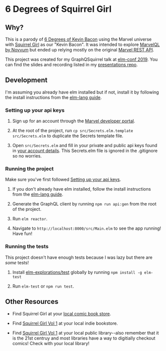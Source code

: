 # 6 Degrees of Squirrel Girl

## Why?

This is a parody of [6 Degrees of Kevin Bacon](https://en.wikipedia.org/wiki/Six_Degrees_of_Kevin_Bacon) using the Marvel universe with [Squirrel Girl](https://en.wikipedia.org/wiki/Squirrel_Girl) as our "Kevin Bacon". It was intended to explore [MarvelQL by Novvum](https://github.com/Novvum/MarvelQL) but ended up relying mostly on the original [Marvel REST API](https://developer.marvel.com/).

This project was created for my GraphQSquirrel talk at [elm-conf 2019](https://2019.elm-conf.com/speakers/katie-hughes/). You can find the slides and recording listed in my [presentations repo](https://github.com/glitteringkatie/presentations/blob/master/README.md).

## Development

I'm assuming you already have elm installed but if not, install it by following the install instructions from the [elm-lang guide](https://guide.elm-lang.org/install.html).

### Setting up your api keys

1. Sign up for an account through the [Marvel developer portal](https://developer.marvel.com).

1. At the root of the project, run `cp src/Secrets.elm.template src/Secrets.elm` to duplicate the Secrets template file.

1. Open `src/Secrets.elm` and fill in your private and public api keys found in [your account details](https://developer.marvel.com/account). This Secrets.elm file is ignored in the .gitignore so no worries.

### Running the project

Make sure you've first followed [Setting up your api keys](#setting-up-your-api-keys).

1. If you don't already have elm installed, follow the install instructions from the [elm-lang guide](https://guide.elm-lang.org/install.html).

1. Generate the GraphQL client by running `npm run api:gen` from the root of the project.

1. Run `elm reactor`.

1. Navigate to `http://localhost:8000/src/Main.elm` to see the app running! Have fun!

### Running the tests

This project doesn't have enough tests because I was lazy but there are _some_ tests!

1. Install [elm-explorations/test](https://github.com/elm-explorations/test) globally by running `npm install -g elm-test`

2. Run `elm-test` or `npm run test`.

## Other Resources

- Find Squirrel Girl at your [local comic book store](https://www.comicshoplocator.com/).

- Find [Squirrel Girl Vol 1](https://www.indiebound.org/book/9780785197027) at your local indie bookstore.

- Find [Squirrel Girl Vol 1](https://www.worldcat.org/title/unbeatable-squirrel-girl-vol-01-squirrel-power) at your local public library--also remember that it is the 21st centruy and most libraries have a way to digitially checkout comics! Check with your local library!
